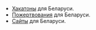 - [Хакатоны](./hackathons.md) для Беларуси.
- [Пожертвования](./donations.md) для Беларуси.
- [Сайты](./belarushelp-org.md) для Беларуси.

